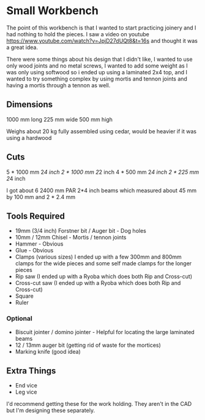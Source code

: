 # Small Workbench

The point of this workbench is that I wanted to start practicing joinery and I had nothing to hold the pieces. I saw a video on youtube https://www.youtube.com/watch?v=JpjD27dUQt8&t=16s and thought it was a great idea. 

There were some things about his design that I didn't like, I wanted to use only wood joints and no metal screws, I wanted to add some weight as I was only using softwood so i ended up using a laminated 2x4 top, and I wanted to try something complex by using mortis and tennon joints and having a mortis through a tennon as well.

## Dimensions

1000 mm long
225 mm wide
500 mm high

Weighs about 20 kg fully assembled using cedar, would be heavier if it was using a hardwood

## Cuts
5 * 1000 mm 2*4 inch
2 * 1000 mm 2*2 inch
4 * 500 mm 2*4 inch
2 * 225 mm 2*4 inch

I got about 6 2400 mm PAR 2*4 inch beams which measured about 45 mm by 100 mm and 2 * 2.4 mm 

## Tools Required

* 19mm (3/4 inch) Forstner bit / Auger bit - Dog holes
* 10mm / 12mm Chisel - Mortis / tennon joints
* Hammer - Obvious
* Glue - Obvious
* Clamps (various sizes) I ended up with a few 300mm and 800mm clamps for the wide pieces and some self made clamps for the longer pieces
* Rip saw (I ended up with a Ryoba which does both Rip and Cross-cut)
* Cross-cut saw (I ended up with a Ryoba which does both Rip and Cross-cut)
* Square
* Ruler

### Optional

* Biscuit jointer / domino jointer - Helpful for locating the large laminated beams
* 12 / 13mm auger bit (getting rid of waste for the mortices)
* Marking knife (good idea)

## Extra Things

* End vice
* Leg vice

I'd recommend getting these for the work holding. They aren't in the CAD but I'm designing these separately.